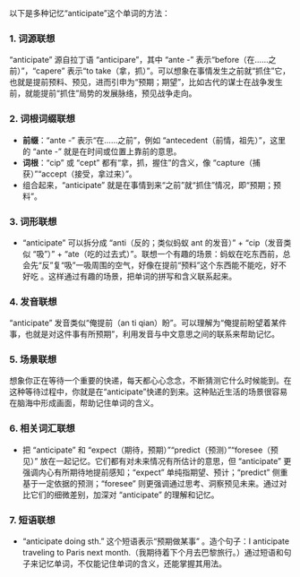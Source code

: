 以下是多种记忆“anticipate”这个单词的方法：

### 1. 词源联想
“anticipate” 源自拉丁语 “anticipare”，其中 “ante -” 表示“before（在……之前）”，“capere” 表示“to take（拿，抓）”。可以想象在事情发生之前就“抓住”它，也就是提前预料、预见，进而引申为“预期；期望”，比如古代的谋士在战争发生前，就能提前“抓住”局势的发展脉络，预见战争走向。

### 2. 词根词缀联想
 - **前缀**：“ante -” 表示“在……之前”，例如 “antecedent（前情，祖先）”，这里的 “ante -” 就是在时间或位置上靠前的意思。
 - **词根**：“cip” 或 “cept” 都有“拿，抓，握住”的含义，像 “capture（捕获）”“accept（接受，拿过来）”。
 - 组合起来，“anticipate” 就是在事情到来“之前”就“抓住”情况，即“预期；预料”。

### 3. 词形联想
 - “anticipate” 可以拆分成 “anti（反的；类似蚂蚁 ant 的发音）” + “cip（发音类似 “吸”）” + “ate（吃的过去式）”。联想一个有趣的场景：蚂蚁在吃东西前，总会先“反”复“吸”一吸周围的空气，好像在提前“预料”这个东西能不能吃，好不好吃 。这样通过有趣的场景，把单词的拼写和含义联系起来。

### 4. 发音联想
“anticipate” 发音类似“俺提前（an ti qian）盼”。可以理解为“俺提前盼望着某件事，也就是对这件事有所预期”，利用发音与中文意思之间的联系来帮助记忆。

### 5. 场景联想
想象你正在等待一个重要的快递，每天都心心念念，不断猜测它什么时候能到。在这种等待过程中，你就是在“anticipate”快递的到来。这种贴近生活的场景很容易在脑海中形成画面，帮助记住单词的含义。

### 6. 相关词汇联想
 - 把 “anticipate” 和 “expect（期待，预期）”“predict（预测）”“foresee（预见）” 放在一起记忆。它们都有对未来情况有所估计的意思，但 “anticipate” 更强调内心有所期待地提前感知；“expect” 单纯指期望、预计；“predict” 侧重基于一定依据的预测；“foresee” 则更强调通过思考、洞察预见未来。通过对比它们的细微差别，加深对 “anticipate” 的理解和记忆。

### 7. 短语联想
 - “anticipate doing sth.” 这个短语表示“预期做某事” 。造个句子：I anticipate traveling to Paris next month.（我期待着下个月去巴黎旅行。）通过短语和句子来记忆单词，不仅能记住单词的含义，还能掌握其用法。 